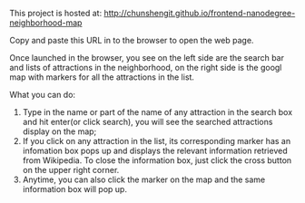 This project is hosted at: http://chunshengit.github.io/frontend-nanodegree-neighborhood-map


Copy and paste this URL in to the browser to open the web page. 

Once launched in the browser, you see on the left side are the search bar and lists of attractions 
in the neighborhood, on the right side is the googl map with markers for all the attractions in the list. 


What you can do: 
1. Type in the name or part of the name of any attraction in the search box and hit enter(or click search), you will see the searched 
   attractions display on the map;
2. If you click on any attraction in the list, its corresponding marker has an infomation box pops up and displays
   the relevant information retrieved from Wikipedia. To close the information box, just click the cross button on the upper right corner. 
3. Anytime, you can also click the marker on the map and the same information box will pop up. 



